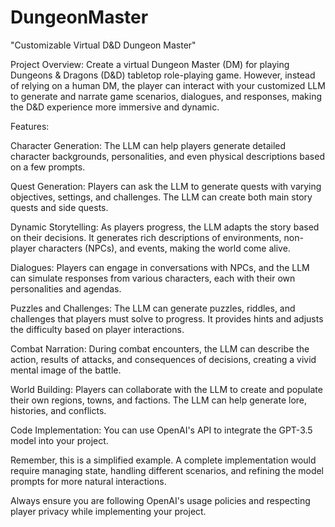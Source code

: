 # DungeonMaster
"Customizable Virtual D&D Dungeon Master"

Project Overview:
Create a virtual Dungeon Master (DM) for playing Dungeons & Dragons (D&D) tabletop role-playing game. However, instead of relying on a human DM, the player can interact with your customized LLM to generate and narrate game scenarios, dialogues, and responses, making the D&D experience more immersive and dynamic.

Features:

Character Generation: The LLM can help players generate detailed character backgrounds, personalities, and even physical descriptions based on a few prompts.

Quest Generation: Players can ask the LLM to generate quests with varying objectives, settings, and challenges. The LLM can create both main story quests and side quests.

Dynamic Storytelling: As players progress, the LLM adapts the story based on their decisions. It generates rich descriptions of environments, non-player characters (NPCs), and events, making the world come alive.

Dialogues: Players can engage in conversations with NPCs, and the LLM can simulate responses from various characters, each with their own personalities and agendas.

Puzzles and Challenges: The LLM can generate puzzles, riddles, and challenges that players must solve to progress. It provides hints and adjusts the difficulty based on player interactions.

Combat Narration: During combat encounters, the LLM can describe the action, results of attacks, and consequences of decisions, creating a vivid mental image of the battle.

World Building: Players can collaborate with the LLM to create and populate their own regions, towns, and factions. The LLM can help generate lore, histories, and conflicts.

Code Implementation:
You can use OpenAI's API to integrate the GPT-3.5 model into your project.

Remember, this is a simplified example. A complete implementation would require managing state, handling different scenarios, and refining the model prompts for more natural interactions.

Always ensure you are following OpenAI's usage policies and respecting player privacy while implementing your project.





